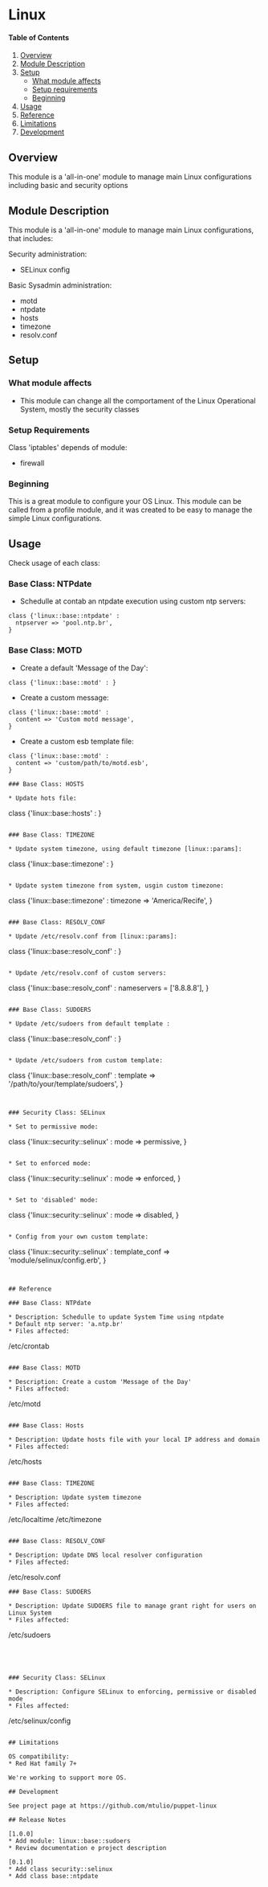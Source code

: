 # Linux

#### Table of Contents

1. [Overview](#overview)
2. [Module Description](#module-description)
3. [Setup](#setup)
    * [What module affects](#what-module-affects)
    * [Setup requirements](#setup-requirements)
    * [Beginning](#beginning)
4. [Usage](#usage)
5. [Reference](#reference)
5. [Limitations](#limitations)
6. [Development](#development)

## Overview

This module is a 'all-in-one' module to manage main Linux configurations including basic and security options

## Module Description

This module is a 'all-in-one' module to manage main Linux configurations, that includes:

Security administration:
* SELinux config
 
Basic Sysadmin administration:
* motd
* ntpdate
* hosts
* timezone
* resolv.conf


## Setup

### What module affects

* This module can change all the comportament of the Linux Operational System,
  mostly the security classes

### Setup Requirements 

Class 'iptables' depends of module:
* firewall

### Beginning

This is a great module to configure your OS Linux. This module can be called from a 
profile module, and it was created to be easy to manage the simple Linux configurations.

## Usage

Check usage of each class: 


### Base Class: NTPdate

* Schedulle at contab an ntpdate execution using custom ntp servers:

 ~~~
 class {'linux::base::ntpdate' :
   ntpserver => 'pool.ntp.br',
 }
 ~~~

### Base Class: MOTD

* Create a default 'Message of the Day':

 ~~~
 class {'linux::base::motd' : }
 ~~~

* Create a custom message:

 ~~~
 class {'linux::base::motd' : 
   content => 'Custom motd message',
 }
 ~~~

* Create a custom esb template file:

 ~~~
 class {'linux::base::motd' :
   content => 'custom/path/to/motd.esb',
 }

### Base Class: HOSTS

* Update hots file:

 ~~~
 class {'linux::base::hosts' : }
 ~~~

### Base Class: TIMEZONE

* Update system timezone, using default timezone [linux::params]:

 ~~~
 class {'linux::base::timezone' : }
 ~~~

* Update system timezone from system, usgin custom timezone:

 ~~~
 class {'linux::base::timezone' : 
   timezone => 'America/Recife',
 }
 ~~~

### Base Class: RESOLV_CONF

* Update /etc/resolv.conf from [linux::params]:

 ~~~
 class {'linux::base::resolv_conf' : }
 ~~~

* Update /etc/resolv.conf of custom servers:

 ~~~
 class {'linux::base::resolv_conf' : 
   nameservers = ['8.8.8.8'],
 }
 ~~~

### Base Class: SUDOERS

* Update /etc/sudoers from default template :

 ~~~
 class {'linux::base::resolv_conf' : }
 ~~~

* Update /etc/sudoers from custom template:

 ~~~
 class {'linux::base::resolv_conf' : 
   template => '/path/to/your/template/sudoers',
 }
 ~~~


### Security Class: SELinux

* Set to permissive mode:

 ~~~
 class {'linux::security::selinux' :
   mode => permissive,
 }
 ~~~

* Set to enforced mode:

 ~~~
class {'linux::security::selinux' :
  mode => enforced,
}
 ~~~

* Set to 'disabled' mode:

 ~~~
 class {'linux::security::selinux' :
   mode => disabled,
 }
 ~~~

* Config from your own custom template:

 ~~~
 class {'linux::security::selinux' :
   template_conf => 'module/selinux/config.erb',
 }
 ~~~


## Reference

### Base Class: NTPdate

* Description: Schedulle to update System Time using ntpdate
* Default ntp server: 'a.ntp.br'
* Files affected: 

 ~~~
/etc/crontab
 ~~~

### Base Class: MOTD

* Description: Create a custom 'Message of the Day'
* Files affected: 

 ~~~
 /etc/motd
 ~~~

### Base Class: Hosts

* Description: Update hosts file with your local IP address and domain
* Files affected: 

 ~~~
/etc/hosts
 ~~~

### Base Class: TIMEZONE

* Description: Update system timezone
* Files affected: 

 ~~~
/etc/localtime
/etc/timezone
 ~~~

### Base Class: RESOLV_CONF

* Description: Update DNS local resolver configuration
* Files affected: 

 ~~~
/etc/resolv.conf
 ~~~
### Base Class: SUDOERS

* Description: Update SUDOERS file to manage grant right for users on Linux System
* Files affected: 

 ~~~
/etc/sudoers
 ~~~




### Security Class: SELinux

* Description: Configure SELinux to enforcing, permissive or disabled mode
* Files affected: 

 ~~~
/etc/selinux/config
 ~~~

## Limitations

OS compatibility: 
* Red Hat family 7+ 

We're working to support more OS.

## Development

See project page at https://github.com/mtulio/puppet-linux

## Release Notes

[1.0.0]
* Add module: linux::base::sudoers
* Review documentation e project description

[0.1.0]
* Add class security::selinux 
* Add class base::ntpdate

